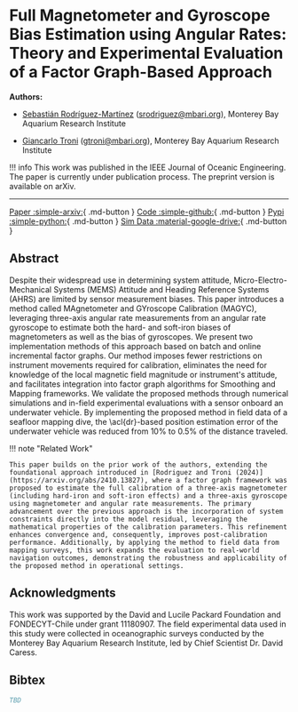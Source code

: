# Full Magnetometer and Gyroscope Bias Estimation using Angular Rates: Theory and Experimental Evaluation of a Factor Graph-Based Approach

**Authors:**

- [Sebastián Rodríguez-Martínez](https://scholar.google.com/citations?user=VITIKcsAAAAJ&hl=en) ([srodriguez@mbari.org](mailto:srodriguez@mbari.org)), Monterey Bay Aquarium Research Institute

- [Giancarlo Troni](https://scholar.google.com/citations?user=7nLHDsMAAAAJ&hl=en) ([gtroni@mbari.org](mailto:gtroni@mbari.org)), Monterey Bay Aquarium Research Institute

!!! info
    This work was published in the IEEE Journal of Oceanic Engineering. The paper is currently under publication process. The preprint version is available on arXiv.

---

[Paper :simple-arxiv:](#){ .md-button } [Code :simple-github:](https://github.com/CoMPASLab/magyclib){ .md-button } [Pypi :simple-python:](https://pypi.org/project/magyc/){ .md-button } [Sim Data :material-google-drive:](https://drive.google.com/file/d/1c5Y1y3PU0pYVrRuZwQGtYYlmj3X2twRm/view?usp=drive_link){ .md-button }

## Abstract

Despite their widespread use in determining system attitude, Micro-Electro-Mechanical Systems (MEMS) Attitude and Heading Reference Systems (AHRS) are limited by sensor measurement biases. This paper introduces a method called MAgnetometer and GYroscope Calibration (MAGYC), leveraging three-axis angular rate measurements from an angular rate gyroscope to estimate both the hard- and soft-iron biases of magnetometers as well as the bias of gyroscopes. We present two implementation methods of this approach based on batch and online incremental factor graphs. Our method imposes fewer restrictions on instrument movements required for calibration, eliminates the need for knowledge of the local magnetic field magnitude or instrument's attitude, and facilitates integration into factor graph algorithms for Smoothing and Mapping frameworks. We validate the proposed methods through numerical simulations and in-field experimental evaluations with a sensor onboard an underwater vehicle. By implementing the proposed method in field data of a seafloor mapping dive, the \acl{dr}-based position estimation error of the underwater vehicle was reduced from 10% to 0.5% of the distance traveled.

!!! note "Related Work"

    This paper builds on the prior work of the authors, extending the foundational approach introduced in [Rodriguez and Troni (2024)](https://arxiv.org/abs/2410.13827), where a factor graph framework was proposed to estimate the full calibration of a three-axis magnetometer (including hard-iron and soft-iron effects) and a three-axis gyroscope using magnetometer and angular rate measurements. The primary advancement over the previous approach is the incorporation of system constraints directly into the model residual, leveraging the mathematical properties of the calibration parameters. This refinement enhances convergence and, consequently, improves post-calibration performance. Additionally, by applying the method to field data from mapping surveys, this work expands the evaluation to real-world navigation outcomes, demonstrating the robustness and applicability of the proposed method in operational settings.

## Acknowledgments

This work was supported by the David and Lucile Packard Foundation and FONDECYT-Chile under grant 11180907. The field experimental data used in this study were collected in oceanographic surveys conducted by the Monterey Bay Aquarium Research Institute, led by Chief Scientist Dr. David Caress.

## Bibtex

```bibtex
TBD
```
